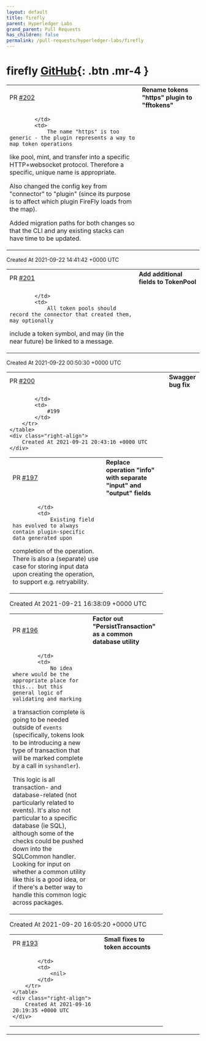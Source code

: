 ```yaml
---
layout: default
title: firefly
parent: Hyperledger Labs
grand_parent: Pull Requests
has_children: false
permalink: /pull-requests/hyperledger-labs/firefly
---
```


# firefly <span class="fs-3 right-align">[GitHub](https://github.com/hyperledger-labs/firefly){: .btn .mr-4 }</span>


<div>
    <table>
        <tr>
            <td>
                PR <a href="https://github.com/hyperledger-labs/firefly/pull/202" class=".btn">#202</a>
            </td>
            <td>
                <b>
                    Rename tokens "https" plugin to "fftokens"
                </b>
            </td>
        </tr>
        <tr>
            <td>
                
            </td>
            <td>
                The name "https" is too generic - the plugin represents a way to map token operations
like pool, mint, and transfer into a specific HTTP+websocket protocol. Therefore a
specific, unique name is appropriate.

Also changed the config key from "connector" to "plugin" (since its purpose is to
affect which plugin FireFly loads from the map).

Added migration paths for both changes so that the CLI and any existing stacks can
have time to be updated.
            </td>
        </tr>
    </table>
    <div class="right-align">
        Created At 2021-09-22 14:41:42 +0000 UTC
    </div>
</div>

<div>
    <table>
        <tr>
            <td>
                PR <a href="https://github.com/hyperledger-labs/firefly/pull/201" class=".btn">#201</a>
            </td>
            <td>
                <b>
                    Add additional fields to TokenPool
                </b>
            </td>
        </tr>
        <tr>
            <td>
                
            </td>
            <td>
                All token pools should record the connector that created them, may optionally
include a token symbol, and may (in the near future) be linked to a message.
            </td>
        </tr>
    </table>
    <div class="right-align">
        Created At 2021-09-22 00:50:30 +0000 UTC
    </div>
</div>

<div>
    <table>
        <tr>
            <td>
                PR <a href="https://github.com/hyperledger-labs/firefly/pull/200" class=".btn">#200</a>
            </td>
            <td>
                <b>
                    Swagger bug fix
                </b>
            </td>
        </tr>
        <tr>
            <td>
                
            </td>
            <td>
                #199 
            </td>
        </tr>
    </table>
    <div class="right-align">
        Created At 2021-09-21 20:43:16 +0000 UTC
    </div>
</div>

<div>
    <table>
        <tr>
            <td>
                PR <a href="https://github.com/hyperledger-labs/firefly/pull/197" class=".btn">#197</a>
            </td>
            <td>
                <b>
                    Replace operation "info" with separate "input" and "output" fields
                </b>
            </td>
        </tr>
        <tr>
            <td>
                
            </td>
            <td>
                Existing field has evolved to always contain plugin-specific data generated upon
completion of the operation. There is also a (separate) use case for storing
input data upon creating the operation, to support e.g. retryability.
            </td>
        </tr>
    </table>
    <div class="right-align">
        Created At 2021-09-21 16:38:09 +0000 UTC
    </div>
</div>

<div>
    <table>
        <tr>
            <td>
                PR <a href="https://github.com/hyperledger-labs/firefly/pull/196" class=".btn">#196</a>
            </td>
            <td>
                <b>
                    Factor out "PersistTransaction" as a common database utility
                </b>
            </td>
        </tr>
        <tr>
            <td>
                
            </td>
            <td>
                No idea where would be the appropriate place for this... but this general logic of validating and marking
a transaction complete is going to be needed outside of `events` (specifically, tokens look to be
introducing a new type of transaction that will be marked complete by a call in `syshandler`).

This logic is all transaction- and database-related (not particularly related to events). It's also not
particular to a specific database (ie SQL), although some of the checks could be pushed down into
the SQLCommon handler. Looking for input on whether a common utility like this is a good idea, or
if there's a better way to handle this common logic across packages.
            </td>
        </tr>
    </table>
    <div class="right-align">
        Created At 2021-09-20 16:05:20 +0000 UTC
    </div>
</div>

<div>
    <table>
        <tr>
            <td>
                PR <a href="https://github.com/hyperledger-labs/firefly/pull/193" class=".btn">#193</a>
            </td>
            <td>
                <b>
                    Small fixes to token accounts
                </b>
            </td>
        </tr>
        <tr>
            <td>
                
            </td>
            <td>
                <nil>
            </td>
        </tr>
    </table>
    <div class="right-align">
        Created At 2021-09-16 20:19:35 +0000 UTC
    </div>
</div>

